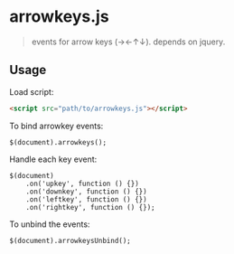 # arrowkeys.js

> events for arrow keys (→←↑↓). depends on jquery.

## Usage

Load script:

```html
<script src="path/to/arrowkeys.js"></script>
```

To bind arrowkey events:

```
$(document).arrowkeys();
```

Handle each key event:
```
$(document)
    .on('upkey', function () {})
    .on('downkey', function () {})
    .on('leftkey', function () {})
    .on('rightkey', function () {});
```

To unbind the events:

```
$(document).arrowkeysUnbind();
```
